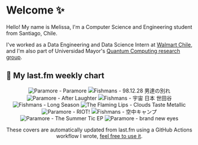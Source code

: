 # Welcome ✨
Hello! My name is Melissa, I'm a Computer Science and Engineering student from Santiago, Chile.

I've worked as a Data Engineering and Data Science Intern at [Walmart Chile](https://github.com/walmartdigital/), and I'm also part of Universidad Mayor's [Quantum Computing research group](https://www.diariomayor.cl/ciencia-um/docentes-y-estudiantes-crean-el-primer-grupo-de-computacion-cuantica-u-mayor.html).

## 🎵 My last.fm weekly chart
<!-- lastfm -->
<p align="center"><img src="https://lastfm.freetls.fastly.net/i/u/64s/bebe11f4ddf3dee473b26c7e2d5c9ff6.png" title="Paramore - Paramore"> <img src="https://lastfm.freetls.fastly.net/i/u/64s/f473049c0d8b4dc5cdf70ca773c32ee1.png" title="Fishmans - 98.12.28 男達の別れ"> <img src="https://lastfm.freetls.fastly.net/i/u/64s/fc4c4f4eb4fa6e9215ecb6705cbb72de.png" title="Paramore - After Laughter"> <img src="https://lastfm.freetls.fastly.net/i/u/64s/42f09145a2c040959ffe6bbf1a82034c.jpg" title="Fishmans - 宇宙 日本 世田谷"> <img src="https://lastfm.freetls.fastly.net/i/u/64s/bff21f34908aa59773d0c3621cb373b0.png" title="Fishmans - Long Season"> <img src="https://lastfm.freetls.fastly.net/i/u/64s/3d5fe77ecd5b4863a61cf63cc16392d2.jpg" title="The Flaming Lips - Clouds Taste Metallic"> <img src="https://lastfm.freetls.fastly.net/i/u/64s/b7a4b3000d0c431fbce299986ac51c48.png" title="Paramore - RIOT!"> <img src="https://lastfm.freetls.fastly.net/i/u/64s/534891a8e26aa44f17936987a82f597b.jpg" title="Fishmans - 空中キャンプ"> <img src="https://lastfm.freetls.fastly.net/i/u/64s/e01d366ea4064a9aa7cb282c53edbee0.png" title="Paramore - The Summer Tic EP"> <img src="https://lastfm.freetls.fastly.net/i/u/64s/8935ea2d777c8f2f5f3c7a8f521ea9fb.png" title="Paramore - brand new eyes"> </p>

<p align="center">These covers are automatically updated from last.fm using a GitHub Actions workflow I wrote, <a href="https://github.com/marketplace/actions/lastfm-to-markdown">feel free to use it</a>.</p>

